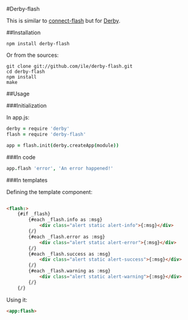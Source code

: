 #Derby-flash

This is similar to [connect-flash](https://github.com/jaredhanson/connect-flash) but for [Derby](http://derby.js). 

##Installation

`npm install derby-flash`

Or from the sources:

```
git clone git://github.com/ile/derby-flash.git
cd derby-flash
npm install
make
```

##Usage

###Initialization

In app.js:

```coffeescript
derby = require 'derby'
flash = require 'derby-flash'

app = flash.init(derby.createApp(module))

```

###In code

```coffeescript
app.flash 'error', 'An error happened!'
```

###In templates

Defining the template component:

```html

<flash:>
    {#if _flash}
        {#each _flash.info as :msg}
            <div class="alert static alert-info">{:msg}</div>
        {/}
        {#each _flash.error as :msg}
            <div class="alert static alert-error">{:msg}</div>
        {/}
        {#each _flash.success as :msg}
            <div class="alert static alert-success">{:msg}</div>
        {/}
        {#each _flash.warning as :msg}
            <div class="alert static alert-warning">{:msg}</div>
        {/}
    {/}

```

Using it:

```html
<app:flash>

```
